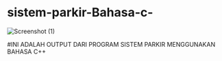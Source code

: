 # sistem-parkir-Bahasa-c-
![Screenshot (1)](https://github.com/aryyyyy26/sistem-parkir-Bahasa-c-/assets/137295675/99f8a280-2985-4e36-91d8-821ec2eab3cc)

#INI ADALAH OUTPUT DARI PROGRAM SISTEM PARKIR MENGGUNAKAN BAHASA C++
